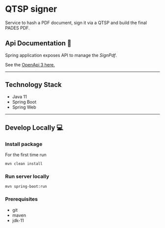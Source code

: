 # QTSP signer

Service to hash a PDF document, sign it via a QTSP and build the final PADES PDF.

## Api Documentation 📖

Spring application exposes API to manage the _SignPdf_.

See
the [OpenApi 3 here.](https://editor.swagger.io/?url=https://raw.githubusercontent.com/pagopa/io-microservice-sign-qtsp/feat-pades-pdf/openapi/openapi.yaml?)

---

## Technology Stack
- Java 11
- Spring Boot
- Spring Web
---

## Develop Locally 💻

### Install package

For the first time run

```sh
mvn clean install
```
### Run server locally

```sh
mvn spring-boot:run 
```

### Prerequisites
- git
- maven
- jdk-11